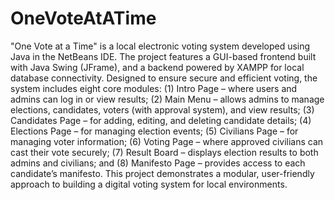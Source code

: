 # OneVoteAtATime
"One Vote at a Time" is a local electronic voting system developed using Java in the NetBeans IDE. The project features a GUI-based frontend built with Java Swing (JFrame), and a backend powered by XAMPP for local database connectivity. Designed to ensure secure and efficient voting, the system includes eight core modules: 
(1) Intro Page – where users and admins can log in or view results; 
(2) Main Menu – allows admins to manage elections, candidates, voters (with approval system), and view results; 
(3) Candidates Page – for adding, editing, and deleting candidate details; 
(4) Elections Page – for managing election events; 
(5) Civilians Page – for managing voter information; 
(6) Voting Page – where approved civilians can cast their vote securely; 
(7) Result Board – displays election results to both admins and civilians; and 
(8) Manifesto Page – provides access to each candidate’s manifesto. This project demonstrates a modular, user-friendly approach to building a digital voting system for local environments.
